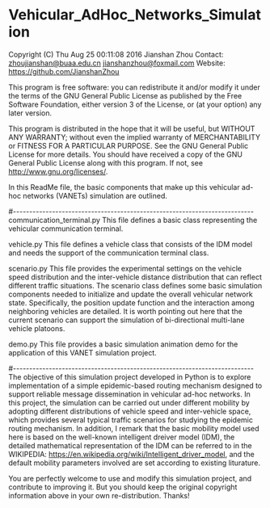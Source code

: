 # Vehicular_AdHoc_Networks_Simulation
Copyright (C) Thu Aug 25 00:11:08 2016  Jianshan Zhou
Contact: zhoujianshan@buaa.edu.cn	jianshanzhou@foxmail.com
Website: <https://github.com/JianshanZhou>

This program is free software: you can redistribute
 it and/or modify it under the terms of
 the GNU General Public License as published
 by the Free Software Foundation,
 either version 3 of the License,
 or (at your option) any later version.
 
This program is distributed in the hope that it will be useful,
 but WITHOUT ANY WARRANTY;
 without even the implied warranty of MERCHANTABILITY
 or FITNESS FOR A PARTICULAR PURPOSE.
 See the GNU General Public License for more details.
 You should have received a copy of the GNU General Public License
 along with this program.
 If not, see <http://www.gnu.org/licenses/>.

In this ReadMe file, the basic components that make up this vehicular
 ad-hoc networks (VANETs) simulation are outlined.
 
#--------------------------------------------------------------------------
communication_terminal.py
  This file defines a basic class representing the vehicular communication terminal.

vehicle.py
  This file defines a vehicle class that consists of the IDM model and needs the support of the communication terminal class.

scenario.py
  This file provides the experimental settings on the vehicle speed distribution and the inter-vehicle distance distribution that can reflect different traffic situations. The scenario class defines some basic simulation components needed to initialize and update the overall vehicular network state. Specifically, the position update function and the interaction among neighboring vehicles are detailed. It is worth pointing out here that the current scenario can support the simulation of bi-directional multi-lane vehicle platoons.

demo.py
  This file provides a basic simulation animation demo for the application of this VANET simulation project.     

#--------------------------------------------------------------------------
The objective of this simulation project developed in Python is to explore implementation of a simple epidemic-based routing mechanism designed to support reliable message dissemination in vehicular ad-hoc networks. In this project, the simulation can be carried out under different mobility by adopting different distributions of vehicle speed and inter-vehicle space, which provides several typical traffic scenarios for studying the epidemic routing mechanism. In addition, I remark that the basic mobility model used here is based on the well-known intelligent dreiver model (IDM), the detailed mathematical representation of the IDM can be referred to in the WIKIPEDIA: https://en.wikipedia.org/wiki/Intelligent_driver_model, and the default mobility parameters involved are set according to existing liturature.

You are perfectly welcome to use and modify this simulation project, and contribute to improving it. But you should keep the original copyright information above in your own re-distribution. Thanks!
